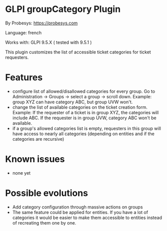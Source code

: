 GLPI groupCategory Plugin
=========================

By Probesys: https://probesys.com

Language: french

Works with: GLPI 9.5.X ( tested with 9.5.1 )

This plugin customizes the list of accessible ticket categories for ticket requesters.

Features
========

* configure list of allowed/disallowed categories for every group. Go to Administration -> Groups -> select a group -> scroll down. Example: group XYZ can have category ABC, but group UVW won't.
* change the list of available categories on the ticket creation form. Example: If the requester of a ticket is in group XYZ, the categories will include ABC. If the requester is in group UVW, category ABC won't be available.
* if a group's allowed categories list is empty, requesters in this group will have access to nearly all categories (depending on entities and if the categories are recursive)

Known issues
============

* none yet

Possible evolutions
===================

* Add category configuration through massive actions on groups
* The same feature could be applied for entities. If you have a lot of categories it would be easier to make them accessible to entities instead of recreating them one by one.
